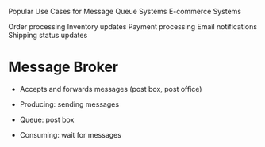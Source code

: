 Popular Use Cases for Message Queue Systems
E-commerce Systems

Order processing
Inventory updates
Payment processing
Email notifications
Shipping status updates

# Message Broker

- Accepts and forwards messages (post box, post office)

- Producing: sending messages
- Queue: post box
- Consuming: wait for messages
